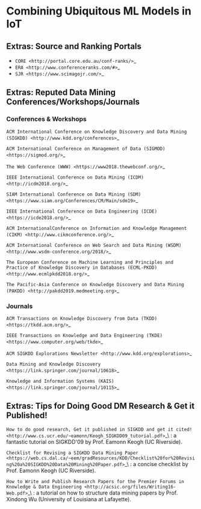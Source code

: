 # Combining Ubiquitous ML Models in IoT

## Extras: Source and Ranking Portals

* `CORE <http://portal.core.edu.au/conf-ranks/>`_
* `ERA <http://www.conferenceranks.com/#>`_
* `SJR <https://www.scimagojr.com/>`_

## Extras: Reputed Data Mining Conferences/Workshops/Journals

### Conferences & Workshops

`ACM International Conference on Knowledge Discovery and Data Mining (SIGKDD) <http://www.kdd.org/conferences>`_

`ACM International Conference on Management of Data (SIGMOD) <https://sigmod.org/>`_

`The Web Conference (WWW) <https://www2018.thewebconf.org/>`_

`IEEE International Conference on Data Mining (ICDM) <http://icdm2018.org/>`_

`SIAM International Conference on Data Mining (SDM) <https://www.siam.org/Conferences/CM/Main/sdm19>`_

`IEEE International Conference on Data Engineering (ICDE) <https://icde2018.org/>`_

`ACM InternationalConference on Information and Knowledge Management (CIKM) <http://www.cikmconference.org/>`_

`ACM International Conference on Web Search and Data Mining (WSDM) <http://www.wsdm-conference.org/2018/>`_

`The European Conference on Machine Learning and Principles and Practice of Knowledge Discovery in Databases (ECML-PKDD) <http://www.ecmlpkdd2018.org/>`_

`The Pacific-Asia Conference on Knowledge Discovery and Data Mining (PAKDD) <http://pakdd2019.medmeeting.org>`_

### Journals

`ACM Transactions on Knowledge Discovery from Data (TKDD) <https://tkdd.acm.org/>`_

`IEEE Transactions on Knowledge and Data Engineering (TKDE) <https://www.computer.org/web/tkde>`_

`ACM SIGKDD Explorations Newsletter <http://www.kdd.org/explorations>`_

`Data Mining and Knowledge Discovery <https://link.springer.com/journal/10618>`_

`Knowledge and Information Systems (KAIS) <https://link.springer.com/journal/10115>`_


## Extras: Tips for Doing Good DM Research & Get it Published!

`How to do good research, Get it published in SIGKDD and get it cited! <http://www.cs.ucr.edu/~eamonn/Keogh_SIGKDD09_tutorial.pdf>`_\ :
a fantastic tutorial on SIGKDD'09 by Prof. Eamonn Keogh (UC Riverside).

`Checklist for Revising a SIGKDD Data Mining Paper <https://web.cs.dal.ca/~eem/gradResources/KDD/Checklist%20for%20Revising%20a%20SIGKDD%20Data%20Mining%20Paper.pdf>`_\ :
a concise checklist by Prof. Eamonn Keogh (UC Riverside).

`How to Write and Publish Research Papers for the Premier Forums in Knowledge & Data Engineering <http://acsic.org/files/Writing16-Web.pdf>`_\ :
a tutorial on how to structure data mining papers by Prof. Xindong Wu (University of Louisiana at Lafayette).
